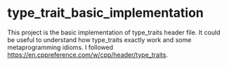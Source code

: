 # type_trait_basic_implementation
This project is the basic implementation of type_traits header file. It could be useful to understand how type_traits exactly work and some metaprogramming idioms.
I followed https://en.cppreference.com/w/cpp/header/type_traits.
